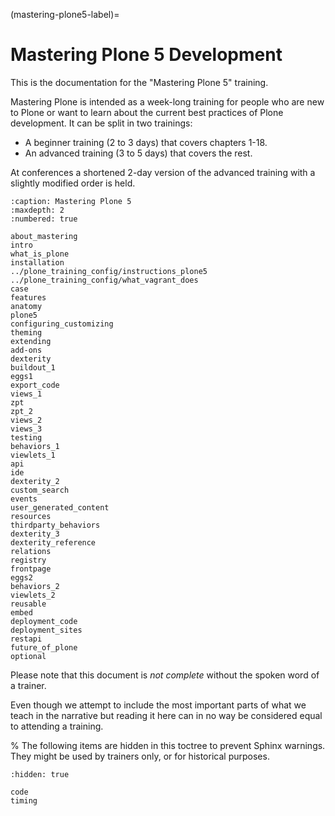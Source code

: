 (mastering-plone5-label)=

# Mastering Plone 5 Development

This is the documentation for the "Mastering Plone 5" training.

Mastering Plone is intended as a week-long training for people who are new to Plone or want to learn about the current best practices of Plone development. It can be split in two trainings:

- A beginner training (2 to 3 days) that covers chapters 1-18.
- An advanced training (3 to 5 days) that covers the rest.

At conferences a shortened 2-day version of the advanced training with a slightly modified order is held.

```{toctree}
:caption: Mastering Plone 5
:maxdepth: 2
:numbered: true

about_mastering
intro
what_is_plone
installation
../plone_training_config/instructions_plone5
../plone_training_config/what_vagrant_does
case
features
anatomy
plone5
configuring_customizing
theming
extending
add-ons
dexterity
buildout_1
eggs1
export_code
views_1
zpt
zpt_2
views_2
views_3
testing
behaviors_1
viewlets_1
api
ide
dexterity_2
custom_search
events
user_generated_content
resources
thirdparty_behaviors
dexterity_3
dexterity_reference
relations
registry
frontpage
eggs2
behaviors_2
viewlets_2
reusable
embed
deployment_code
deployment_sites
restapi
future_of_plone
optional
```

Please note that this document is *not complete* without the spoken word of a trainer.

Even though we attempt to include the most important parts of what we teach in the narrative but
reading it here can in no way be considered equal to attending a training.

% The following items are hidden in this toctree to prevent Sphinx warnings. They might be used by trainers only, or for historical purposes.

```{toctree}
:hidden: true

code
timing
```
